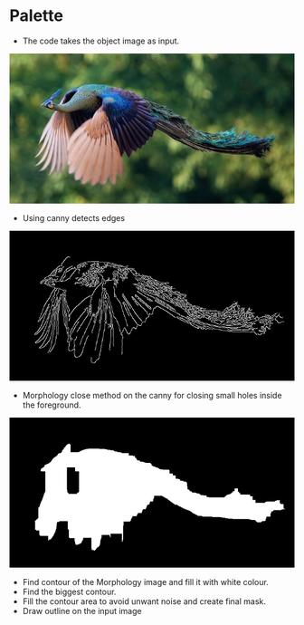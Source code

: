 # Palette

- The code takes the object image as input.
<p align="center"><img src="https://github.com/vijishmadhavan/Palette/blob/master/Images/flying-peacock-fb1__700.jpeg"/></p>

- Using canny detects edges

<p align="center"><img src="https://github.com/vijishmadhavan/Palette/blob/master/Images/download%20(4).png"/></p>

- Morphology close method on the canny for closing small holes inside the foreground.

<p align="center"><img src="https://github.com/vijishmadhavan/Palette/blob/master/Images/download%20(5).png"/></p>

- Find contour of the Morphology image and fill it with white colour.
- Find the biggest contour.
- Fill the contour area to avoid unwant noise and create final mask. 
- Draw outline on the input image
